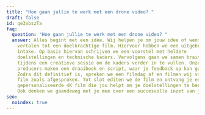 ```yaml
---
title: "Hoe gaan jullie te werk met een drone video? "
draft: false
id: qe3xbszTa
faq:
  question: "Hoe gaan jullie te werk met een drone video? "
  answer: Alles begint met een idee. Wij helpen je om jouw idee of wens te
    vertalen tot een doelkrachtige film. Hiervoor hebben we een uitgebreide
    intake. Op basis hiervan schrijven we een voorstel met heldere
    doelstellingen en technische kaders. Vervolgens gaan we samen brainstormen
    tijdens een creatieve sessie om de kaders verder in te vullen. Onze creative
    producers maken een draaiboek en script, waar je feedback op kan geven.
    Zodra dit definitief is, spreken we een filmdag af en filmen wij voor jou de
    film zoals afgesproken. Tot slot editen we de film en ontvang je een
    gepersonaliseerde 4K film die jou helpt om je doelstellingen te bereiken.
    Ook denken we gaandeweg met je mee over een succesvolle inzet van je film.
seo:
  noindex: true
---
```

